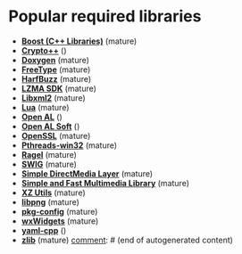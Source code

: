 # Popular required libraries

[comment]: # (start of autogenerated content, do not edit)
- **[Boost (C++ Libraries)](boost.md)** (mature)
- **[Crypto++](crypto.md)** ()
- **[Doxygen](doxygen.md)** (mature)
- **[FreeType](freetype.md)** (mature)
- **[HarfBuzz](harfbuzz.md)** (mature)
- **[LZMA SDK](lzma.md)** (mature)
- **[Libxml2](libxml2.md)** (mature)
- **[Lua](lua.md)** (mature)
- **[Open AL](openal.md)** ()
- **[Open AL Soft](openalsoft.md)** ()
- **[OpenSSL](openssl.md)** (mature)
- **[Pthreads-win32](pthreads_win32.md)** (mature)
- **[Ragel](ragel.md)** (mature)
- **[SWIG](swig.md)** (mature)
- **[Simple DirectMedia Layer](sdl_2.md)** (mature)
- **[Simple and Fast Multimedia Library](sfml.md)** (mature)
- **[XZ Utils](xz.md)** (mature)
- **[libpng](libpng.md)** (mature)
- **[pkg-config](pkgconfig.md)** (mature)
- **[wxWidgets](wxwidgets.md)** (mature)
- **[yaml-cpp](yaml_cpp.md)** ()
- **[zlib](zlib.md)** (mature)
[comment]: # (end of autogenerated content)